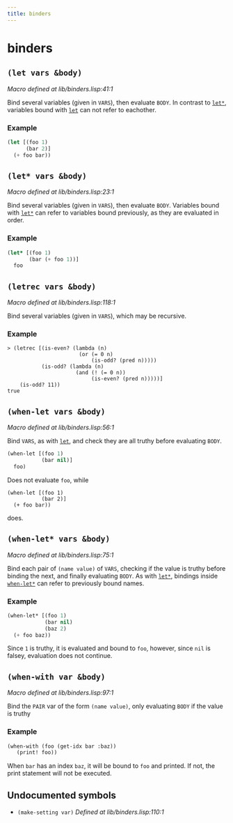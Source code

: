 ```yaml
---
title: binders
---
```

# binders
## `(let vars &body)`
*Macro defined at lib/binders.lisp:41:1*

Bind several variables (given in `VARS`), then evaluate `BODY`.
In contrast to [`let*`](lib.binders.md#let-vars-body), variables bound with [`let`](lib.binders.md#let-vars-body) can not refer to
eachother.

### Example
```cl
(let [(foo 1)
      (bar 2)]
  (+ foo bar))
```

## `(let* vars &body)`
*Macro defined at lib/binders.lisp:23:1*

Bind several variables (given in `VARS`), then evaluate `BODY`.
Variables bound with [`let*`](lib.binders.md#let-vars-body) can refer to variables bound previously,
as they are evaluated in order.

### Example
```cl
(let* [(foo 1)
       (bar (+ foo 1))]
  foo
```

## `(letrec vars &body)`
*Macro defined at lib/binders.lisp:118:1*

Bind several variables (given in `VARS`), which may be recursive.

### Example
```
> (letrec [(is-even? (lambda (n)
                       (or (= 0 n)
                           (is-odd? (pred n)))))
           (is-odd? (lambda (n)
                      (and (! (= 0 n))
                           (is-even? (pred n)))))]
    (is-odd? 11))
true
```

## `(when-let vars &body)`
*Macro defined at lib/binders.lisp:56:1*

Bind `VARS`, as with [`let`](lib.binders.md#let-vars-body), and check they are all truthy before evaluating
`BODY`.
```cl
(when-let [(foo 1)
           (bar nil)]
  foo)
```
Does not evaluate `foo`, while
```
(when-let [(foo 1)
           (bar 2)]
  (+ foo bar))
```
does.

## `(when-let* vars &body)`
*Macro defined at lib/binders.lisp:75:1*

Bind each pair of `(name value)` of `VARS`, checking if the value is truthy
before binding the next, and finally evaluating `BODY`. As with [`let*`](lib.binders.md#let-vars-body),
bindings inside [`when-let*`](lib.binders.md#when-let-vars-body) can refer to previously bound names.

### Example
```cl
(when-let* [(foo 1)
            (bar nil)
            (baz 2)
  (+ foo baz))
```
Since `1` is truthy, it is evaluated and bound to `foo`, however, since
`nil` is falsey, evaluation does not continue.

## `(when-with var &body)`
*Macro defined at lib/binders.lisp:97:1*

Bind the `PAIR` var of the form `(name value)`, only evaluating `BODY` if the
value is truthy

### Example
```cl
(when-with (foo (get-idx bar :baz))
   (print! foo))
```
When `bar` has an index `baz`, it will be bound to `foo` and printed. If not,
the print statement will not be executed.

## Undocumented symbols
 - `(make-setting var)` *Defined at lib/binders.lisp:110:1*
